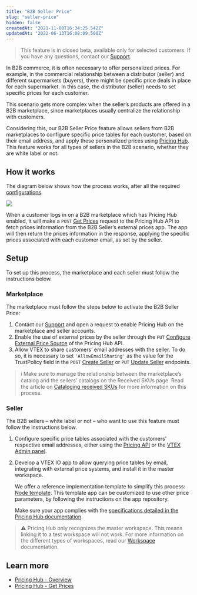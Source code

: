 ```yaml
---
title: "B2B Seller Price"
slug: "seller-price"
hidden: false
createdAt: "2021-11-08T16:34:25.542Z"
updatedAt: "2022-06-13T16:08:09.500Z"
---
```


> This feature is in closed beta, available only for selected customers. If you have any questions, contact our [Support](https://support.vtex.com/hc/en-us/requests).

In B2B commerce, it is often necessary to offer personalized prices. For example, in the commercial relationship between a distributor (seller) and different supermarkets (buyers), there might be specific price deals in place for each supermarket. In this case, the distributor (seller) needs to set specific prices for each customer.

This scenario gets more complex when the seller’s products are offered in a B2B marketplace, since marketplaces usually centralize the relationship with customers.

Considering this, our B2B Seller Price feature allows sellers from B2B marketplaces to configure specific price tables for each customer, based on their email address, and apply these personalized prices using [Pricing Hub](https://developers.vtex.com/docs/guides/pricing-hub-overview). This feature works for all types of sellers in the B2B scenario, whether they are white label or not.

## How it works

The diagram below shows how the process works, after all the required [configurations](#setup).

![](https://user-images.githubusercontent.com/77292838/212167865-3a63bd16-669d-47ed-a6d5-5da730a052a9.png)

When a customer logs in on a B2B marketplace which has Pricing Hub enabled, it will make a `POST` [Get Prices](https://developers.vtex.com/docs/api-reference/pricing-hub#post-/api/pricing-hub/prices) request to the Pricing Hub API to fetch prices information from the B2B Seller’s external prices app. The app will then return the prices information in the response, applying the specific prices associated with each customer email, as set by the seller.

## Setup

To set up this process, the marketplace and each seller must follow the instructions below.

### Marketplace

The marketplace must follow the steps below to activate the B2B Seller Price:

1. Contact our [Support](https://support.vtex.com/hc/en-us/requests) and open a request to enable Pricing Hub on the marketplace and seller accounts.
2. Enable the use of external prices by the seller through the `PUT` [Configure External Price Source](https://developers.vtex.com/docs/api-reference/pricing-hub#put-/config) of the Pricing Hub API.
3. Allow VTEX to share customers’ email addresses with the seller. To do so, it is necessary to set `'AllowEmailSharing'` as the value for the TrustPolicy field in the `POST` [Create Seller](https://developers.vtex.com/docs/api-reference/marketplace-apis#post-/-accountName-.-environment-.com.br/api/seller-register/pvt/sellers) or `PUT` [Update Seller](https://developers.vtex.com/docs/api-reference/marketplace-apis#patch-/-accountName-.-environment-.com.br/api/seller-register/pvt/sellers/-sellerId-) endpoints.

>ℹ️ Make sure to manage the relationship between the marketplace’s catalog and the sellers’ catalogs on the Received SKUs page. Read the article on [Cataloging received SKUs](https://help.vtex.com/en/tutorial/manual-sku-cataloging--tutorials_396) for more information on this process.

### Seller

The B2B sellers – white label or not – who want to use this feature must follow the instructions below.

1. Configure specific price tables associated with the customers’ respective email addresses, either using the [Pricing API](https://developers.vtex.com/docs/guides/pricing-api-overview) or the [VTEX Admin panel](https://help.vtex.com/en/tutorial/configurar-price-tables-especificas--5S9oDOMHNmY4K0kAewAiWY).
2. Develop a VTEX IO app to allow querying price tables by email, integrating with external price systems, and install it in the master workspace.

   We offer a reference implementation template to simplify this process: [Node template](https://github.com/vtex/unilever-external-prices-node). This template app can be customized to use other price parameters, by following the instructions on the app repository.

   Make sure your app complies with the [specifications detailed in the Pricing Hub documentation](https://developers.vtex.com/docs/guides/pricing-hub-overview#specifications).

>⚠️ Pricing Hub only recognizes the master workspace. This means linking it to a test workspace will not work. For more information on the different types of workspaces, read our [Workspace](https://developers.vtex.com/vtex-developer-docs/docs/vtex-io-documentation-workspace) documentation.

## Learn more

- [Pricing Hub - Overview](https://developers.vtex.com/docs/guides/pricing-hub-overview)
- [Pricing Hub - Get Prices](https://developers.vtex.com/docs/api-reference/pricing-hub#post-/api/pricing-hub/prices)
